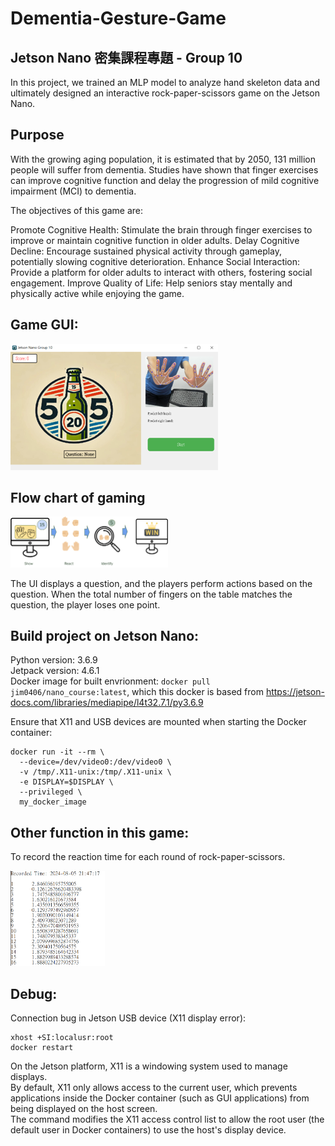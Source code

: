 # Dementia-Gesture-Game 
## Jetson Nano 密集課程專題 - Group 10  
In this project, we trained an MLP model to analyze hand skeleton data and ultimately designed an interactive rock-paper-scissors game on the Jetson Nano.

## Purpose
With the growing aging population, it is estimated that by 2050, 131 million people will suffer from dementia. Studies have shown that finger exercises can improve cognitive function and delay the progression of mild cognitive impairment (MCI) to dementia.


The objectives of this game are:

Promote Cognitive Health: Stimulate the brain through finger exercises to improve or maintain cognitive function in older adults.
Delay Cognitive Decline: Encourage sustained physical activity through gameplay, potentially slowing cognitive deterioration.
Enhance Social Interaction: Provide a platform for older adults to interact with others, fostering social engagement.
Improve Quality of Life: Help seniors stay mentally and physically active while enjoying the game.

## Game GUI: 
![alt game](./media/game.png)

## Flow chart of gaming
<img src="./media/flow.png" width="50%">

The UI displays a question, and the players perform actions based on the question. When the total number of fingers on the table matches the question, the player loses one point.


## Build project on Jetson Nano:
Python version: 3.6.9  
Jetpack version: 4.6.1  
Docker image for built envrionment: ```docker pull jim0406/nano_course:latest```, which this docker is based from 
https://jetson-docs.com/libraries/mediapipe/l4t32.7.1/py3.6.9

Ensure that X11 and USB devices are mounted when starting the Docker container:
```
docker run -it --rm \
  --device=/dev/video0:/dev/video0 \
  -v /tmp/.X11-unix:/tmp/.X11-unix \
  -e DISPLAY=$DISPLAY \
  --privileged \
  my_docker_image
```
## Other function in this game:
To record the reaction time for each round of rock-paper-scissors.

<img src="./media/test.png" width="30%">

## Debug:
Connection bug in Jetson USB device (X11 display error): 
```
xhost +SI:localusr:root
docker restart
```
On the Jetson platform, X11 is a windowing system used to manage displays.  
By default, X11 only allows access to the current user, which prevents applications inside the Docker container (such as GUI applications) from being displayed on the host screen.  
The command modifies the X11 access control list to allow the root user (the default user in Docker containers) to use the host's display device.




